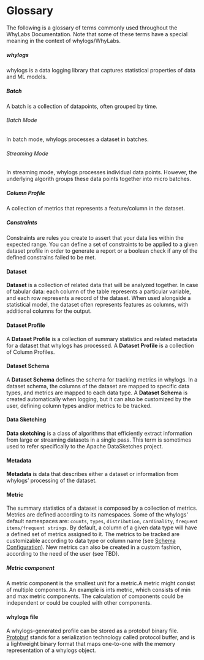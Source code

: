 # Glossary

The following is a glossary of terms commonly used throughout the WhyLabs Documentation. Note that some of these terms
have a special meaning in the context of whylogs/WhyLabs.

##### whylogs
whylogs is a data logging library that captures statistical properties of data and ML models.

##### Batch
A batch is a collection of datapoints, often grouped by time.

###### Batch Mode
In batch mode, whylogs processes a dataset in batches.

###### Streaming Mode
In streaming mode, whylogs processes individual data points. However, the underlying algorith groups these
data points together into micro batches.

##### Column Profile
A collection of metrics that represents a feature/column in the dataset.

##### Constraints
Constraints are rules you create to assert that your data lies within the expected range. You can define a set of constraints to be applied to a given dataset profile in order to generate a report or a boolean check if any of the defined constrains failed to be met.

#### Dataset
**Dataset** is a collection of related data that will be analyzed together. In case of tabular data: each column of
the table represents a particular variable, and each row represents a record of the dataset. When used alongside a
statistical model, the dataset often represents features as columns, with additional columns for the output.

#### Dataset Profile
A **Dataset Profile** is a collection of summary statistics and related metadata for a dataset that whylogs has
processed. A **Dataset Profile** is a collection of Column Profiles.

#### Dataset Schema
A **Dataset Schema** defines the schema for tracking metrics in whylogs. In a dataset schema, the columns of the dataset are mapped to specific data types, and metrics are mapped to each data type. A **Dataset Schema** is created automatically when logging, but it can also be customized by the user, defining column types and/or metrics to be tracked.


#### Data Sketching
**Data sketching** is a class of algorithms that efficiently extract information from large or streaming datasets in a
single pass. This term is sometimes used to refer specifically to the Apache DataSketches project.

#### Metadata
**Metadata** is data that describes either a dataset or information from whylogs’ processing of the dataset.

#### Metric
The summary statistics of a dataset is composed by a collection of metrics. Metrics are defined according to its namespaces. Some of the whylogs' default namespaces are: `counts`, `types`, `distribution`, `cardinality`, `frequent items/frequent strings`. By default, a column of a given data type will have a defined set of metrics assigned to it. The metrics to be tracked are customizable according to data type or column name (see [Schema Configuration](https://github.com/whylabs/whylogs/blob/mainline/python/examples/basic/Schema_Configuration.ipynb)). New metrics can also be created in a custom fashion, according to the need of the user (see TBD).


##### Metric component
A metric component is the smallest unit for a metric.A metric might consist of multiple components. An example is ints metric, which consists of min and max metric components. The calculation of components could be independent or could be coupled with other components.


#### whylogs file

A whylogs-generated profile can be stored as a protobuf binary file. [Protobuf](https://developers.google.com/protocol-buffers) stands for a serialization technology called protocol buffer, and is a lightweight binary format that maps one-to-one with the memory representation of a whylogs object.

